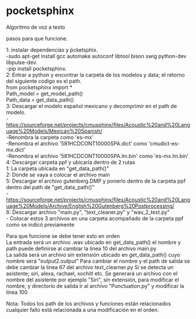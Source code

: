 # pocketsphinx  
Algoritmo de voz a texto  

pasos para que funcione.  

1: instalar dependencias y ṕcketsphix.  
    -sudo apt-get install gcc automake autoconf libtool bison swig python-dev libpulse-dev.  
    -pip install pocketsphinx.  
2: Entrar a python y encontrar la carpeta de los modelos y data; el retorno del siguiente codigo es el path.  
    from pocketsphinx import *  
    Path_model = get_model_path()  
    Path_data = get_data_path()  
3: Descargar el modelo español mexicano y decomprimir en el path de modelo.  
    -https://sourceforge.net/projects/cmusphinx/files/Acoustic%20and%20Language%20Models/Mexican%20Spanish/  
    -Renombra la carpeta como 'es-mx'  
    -Renombra el archivo '581HCDCONT10000SPA.dict' como 'cmudict-es-mx.dict'  
    -Renombra el archivo '581HCDCONT10000SPA.lm.bin' como 'es-mx.lm.bin'  
4: Descargar carpeta ppf y ubicarla dentro de 2 rutas  
    1: La carpeta ubicada en "get_data_path()"  
    2: Donde se vaya a colocar el archivo main  
5: Descargar el archivo gutenberg.DMP y ponerlo dentro de la carpeta ppf dentro del path de "get_data_path()"  
    -https://sourceforge.net/projects/cmusphinx/files/Acoustic%20and%20Language%20Models/Archive/English%20Gutenberg%20Postprocessing/  
6: Descargar archivo "main.py", "text_cleaner.py" y "wav_2_text.py"  
    - Colocar estos 3 archivos en una carpeta acompañado de la carpeta ppf como se indicó previamente
      
        
          
          
Para que funcione se debe tener esto en orden  
La entrada será un archivo .wav ubicado en get_data_path() el nombre y path puede definirse al cambiar la linea 10 del archivo main.py  
La salida será un archivo sin extensión ubicado en get_data_path() cuyo nombre será "output2.output" Para cambiar el nombre y el path de salida se debe cambiar la linea 67 del archivo text_clearner.py
Si se detecta un asistente; siri, alexa, rachael, xochitl etc. Se generará un archivo con el nombre del asistente por ejemplo "Siri", sin extensión, para modificar el nombre, y directorio de salida ir al archívo "Punctuation.py" y modificar la línea 100

Nota: Todos los path de los archivos y funciones están relacionados cualquier fallo está relacionada a una modificación en el orden.
